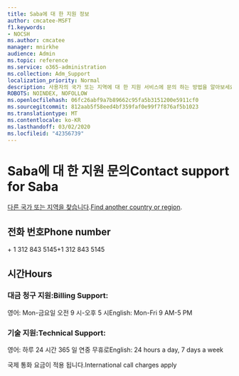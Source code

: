 ```yaml
---
title: Saba에 대 한 지원 정보
author: cmcatee-MSFT
f1.keywords:
- NOCSH
ms.author: cmcatee
manager: mnirkhe
audience: Admin
ms.topic: reference
ms.service: o365-administration
ms.collection: Adm_Support
localization_priority: Normal
description: 사용자의 국가 또는 지역에 대 한 지원 서비스에 문의 하는 방법을 알아보세요.
ROBOTS: NOINDEX, NOFOLLOW
ms.openlocfilehash: 06fc26abf9a7b89662c95fa5b3151200e5911cf0
ms.sourcegitcommit: 812aab5f58eed4bf359faf0e99f7f876af5b1023
ms.translationtype: MT
ms.contentlocale: ko-KR
ms.lasthandoff: 03/02/2020
ms.locfileid: "42356739"
---
```

# <a name="contact-support-for-saba"></a><span data-ttu-id="66fa1-103">Saba에 대 한 지원 문의</span><span class="sxs-lookup"><span data-stu-id="66fa1-103">Contact support for Saba</span></span>

<span data-ttu-id="66fa1-104">[다른 국가 또는 지역을 찾습니다](../contact-support-for-business-products.md).</span><span class="sxs-lookup"><span data-stu-id="66fa1-104">[Find another country or region](../contact-support-for-business-products.md).</span></span>

## <a name="phone-number"></a><span data-ttu-id="66fa1-105">전화 번호</span><span class="sxs-lookup"><span data-stu-id="66fa1-105">Phone number</span></span>
<span data-ttu-id="66fa1-106">+ 1 312 843 5145</span><span class="sxs-lookup"><span data-stu-id="66fa1-106">+1 312 843 5145</span></span>

## <a name="hours"></a><span data-ttu-id="66fa1-107">시간</span><span class="sxs-lookup"><span data-stu-id="66fa1-107">Hours</span></span>
### <a name="billing-support"></a><span data-ttu-id="66fa1-108">대금 청구 지원:</span><span class="sxs-lookup"><span data-stu-id="66fa1-108">Billing Support:</span></span>

<span data-ttu-id="66fa1-109">영어: Mon-금요일 오전 9 시-오후 5 시</span><span class="sxs-lookup"><span data-stu-id="66fa1-109">English: Mon-Fri 9 AM-5 PM</span></span>

### <a name="technical-support"></a><span data-ttu-id="66fa1-110">기술 지원:</span><span class="sxs-lookup"><span data-stu-id="66fa1-110">Technical Support:</span></span>

<span data-ttu-id="66fa1-111">영어: 하루 24 시간 365 일 연중 무휴로</span><span class="sxs-lookup"><span data-stu-id="66fa1-111">English: 24 hours a day, 7 days a week</span></span>

<span data-ttu-id="66fa1-112">국제 통화 요금이 적용 됩니다.</span><span class="sxs-lookup"><span data-stu-id="66fa1-112">International call charges apply</span></span>
